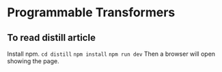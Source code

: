 # Programmable Transformers

## To read distill article
Install npm.
`cd distill`
`npm install`
`npm run dev`
Then a browser will open showing the page.